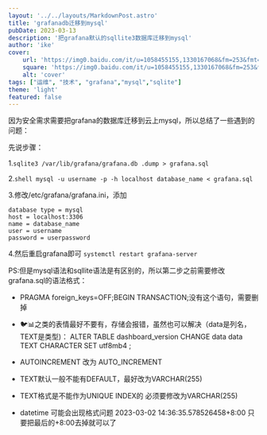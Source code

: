 ```yaml
---
layout: '../../layouts/MarkdownPost.astro'
title: 'grafanadb迁移到mysql'
pubDate: 2023-03-13
description: '把grafana默认的sqllite3数据库迁移到mysql'
author: 'ike'
cover:
    url: 'https://img0.baidu.com/it/u=1058455155,1330167068&fm=253&fmt=auto&app=138&f=PNG?w=800&h=360'
    square: 'https://img0.baidu.com/it/u=1058455155,1330167068&fm=253&fmt=auto&app=138&f=PNG?w=800&h=360'
    alt: 'cover'
tags: ["运维", "技术", "grafana","mysql","sqlite"]
theme: 'light'
featured: false
---
```


因为安全需求需要把grafana的数据库迁移到云上mysql，所以总结了一些遇到的问题：

先说步骤：

1.`sqlite3 /var/lib/grafana/grafana.db .dump > grafana.sql`

2.`shell mysql -u username -p -h localhost database_name < grafana.sql `

3.修改/etc/grafana/grafana.ini，添加
```mysql
database type = mysql
host = localhost:3306
name = database_name
user = username
password = userpassword
```

4.然后重启grafana即可 
`systemctl restart grafana-server`


PS:但是mysql语法和sqllite语法是有区别的，所以第二步之前需要修改grafana.sql的语法格式：

- PRAGMA foreign_keys=OFF;BEGIN TRANSACTION;没有这个语句，需要删掉

- 🐦📊之类的表情最好不要有，存储会报错，虽然也可以解决（data是列名，TEXT是类型)：
ALTER TABLE dashboard_version CHANGE data data  TEXT CHARACTER SET utf8mb4 ; 

- AUTOINCREMENT  改为 AUTO_INCREMENT

- TEXT默认一般不能有DEFAULT，最好改为VARCHAR(255)

- TEXT格式是不能作为UNIQUE  INDEX的  必须要修改为VARCHAR(255)

- datetime 可能会出现格式问题 2023-03-02 14:36:35.578526458+8:00  只要把最后的+8:00去掉就可以了
